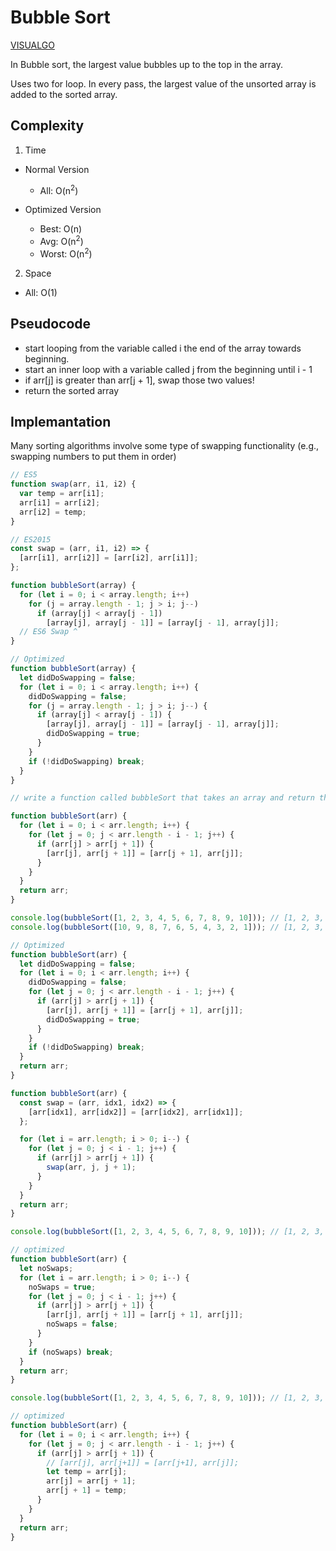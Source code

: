 # Bubble Sort

[VISUALGO](https://visualgo.net/en/sorting)

In Bubble sort, the largest value bubbles up to the top in the array.

Uses two for loop. In every pass, the largest value of the unsorted array is added to the sorted array.

## Complexity

1. Time

- Normal Version

  - All: O(n<sup>2</sup>)

- Optimized Version
  - Best: O(n)
  - Avg: O(n<sup>2</sup>)
  - Worst: O(n<sup>2</sup>)

2. Space

- All: O(1)

## Pseudocode

- start looping from the variable called i the end of the array towards beginning.
- start an inner loop with a variable called j from the beginning until i - 1
- if arr[j] is greater than arr[j + 1], swap those two values!
- return the sorted array

## Implemantation

Many sorting algorithms involve some type of swapping functionality (e.g., swapping numbers to put them in order)

```js
// ES5
function swap(arr, i1, i2) {
  var temp = arr[i1];
  arr[i1] = arr[i2];
  arr[i2] = temp;
}

// ES2015
const swap = (arr, i1, i2) => {
  [arr[i1], arr[i2]] = [arr[i2], arr[i1]];
};
```

```javascript
function bubbleSort(array) {
  for (let i = 0; i < array.length; i++)
    for (j = array.length - 1; j > i; j--)
      if (array[j] < array[j - 1])
        [array[j], array[j - 1]] = [array[j - 1], array[j]];
  // ES6 Swap ^
}
```

```javascript
// Optimized
function bubbleSort(array) {
  let didDoSwapping = false;
  for (let i = 0; i < array.length; i++) {
    didDoSwapping = false;
    for (j = array.length - 1; j > i; j--) {
      if (array[j] < array[j - 1]) {
        [array[j], array[j - 1]] = [array[j - 1], array[j]];
        didDoSwapping = true;
      }
    }
    if (!didDoSwapping) break;
  }
}
```

```js
// write a function called bubbleSort that takes an array and return the sorted array.

function bubbleSort(arr) {
  for (let i = 0; i < arr.length; i++) {
    for (let j = 0; j < arr.length - i - 1; j++) {
      if (arr[j] > arr[j + 1]) {
        [arr[j], arr[j + 1]] = [arr[j + 1], arr[j]];
      }
    }
  }
  return arr;
}

console.log(bubbleSort([1, 2, 3, 4, 5, 6, 7, 8, 9, 10])); // [1, 2, 3, 4, 5, 6, 7, 8, 9, 10]
console.log(bubbleSort([10, 9, 8, 7, 6, 5, 4, 3, 2, 1])); // [1, 2, 3, 4, 5, 6, 7, 8, 9, 10]

// Optimized
function bubbleSort(arr) {
  let didDoSwapping = false;
  for (let i = 0; i < arr.length; i++) {
    didDoSwapping = false;
    for (let j = 0; j < arr.length - i - 1; j++) {
      if (arr[j] > arr[j + 1]) {
        [arr[j], arr[j + 1]] = [arr[j + 1], arr[j]];
        didDoSwapping = true;
      }
    }
    if (!didDoSwapping) break;
  }
  return arr;
}
```

```js
function bubbleSort(arr) {
  const swap = (arr, idx1, idx2) => {
    [arr[idx1], arr[idx2]] = [arr[idx2], arr[idx1]];
  };

  for (let i = arr.length; i > 0; i--) {
    for (let j = 0; j < i - 1; j++) {
      if (arr[j] > arr[j + 1]) {
        swap(arr, j, j + 1);
      }
    }
  }
  return arr;
}

console.log(bubbleSort([1, 2, 3, 4, 5, 6, 7, 8, 9, 10])); // [1, 2, 3, 4, 5, 6, 7, 8, 9, 10]

// optimized
function bubbleSort(arr) {
  let noSwaps;
  for (let i = arr.length; i > 0; i--) {
    noSwaps = true;
    for (let j = 0; j < i - 1; j++) {
      if (arr[j] > arr[j + 1]) {
        [arr[j], arr[j + 1]] = [arr[j + 1], arr[j]];
        noSwaps = false;
      }
    }
    if (noSwaps) break;
  }
  return arr;
}

console.log(bubbleSort([1, 2, 3, 4, 5, 6, 7, 8, 9, 10])); // [1, 2, 3, 4, 5, 6, 7, 8, 9, 10]

// optimized
function bubbleSort(arr) {
  for (let i = 0; i < arr.length; i++) {
    for (let j = 0; j < arr.length - i - 1; j++) {
      if (arr[j] > arr[j + 1]) {
        // [arr[j], arr[j+1]] = [arr[j+1], arr[j]];
        let temp = arr[j];
        arr[j] = arr[j + 1];
        arr[j + 1] = temp;
      }
    }
  }
  return arr;
}
```
